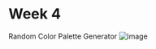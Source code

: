 # Week 4
 Random Color Palette Generator
![image](https://user-images.githubusercontent.com/105909639/185788086-0e70bd26-0ab8-4ca4-abf9-4e526c28acdf.png)
